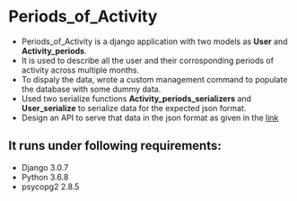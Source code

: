 # Periods_of_Activity

* Periods_of_Activity is a django application with two models as **User** and **Activity_periods**.
* It is used to describe all the user and their corrosponding periods of activity across multiple months.
* To dispaly the data, wrote a custom management command to populate the database with some dummy data.
* Used two serialize functions **Activity_periods_serializers** and **User_serialize** to serialize data for the expected json format.
* Design an API to serve that data in the json format as given in the
[link](https://drive.google.com/open?id=1xZa3UoXZ3uj2j0Q7653iBp1NrT0gKj0Y)

## It runs under following requirements:

* Django 3.0.7
* Python 3.6.8
* psycopg2 2.8.5

